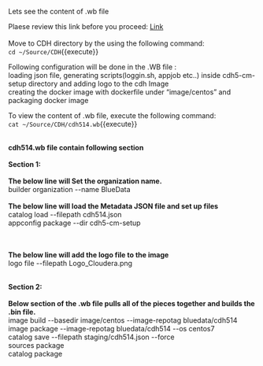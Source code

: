 Lets see the content of .wb file <br>

Plaese review this link before you proceed: [Link](http://docs.bluedata.com/awb34_updating-an-existing-image)<br>
<br>
Move to CDH directory by the using the following command:<br>
`cd ~/Source/CDH`{{execute}}<br>

Following configuration will be done in the .WB file :
<br>loading json file, generating scripts(loggin.sh, appjob etc..) inside cdh5-cm-setup directory and adding logo to the cdh Image
<br>creating the docker image with dockerfile under “image/centos”  and packaging docker image

To view the content of .wb file, execute the following command:<br>
`cat ~/Source/CDH/cdh514.wb`{{execute}}

<br><strong>cdh514.wb file contain following section</strong>
<br>
<br><b>Section 1:</b> <br>
<br><b>The below line will Set the organization name.</b>
<br>builder organization --name BlueData
<br>
<br><b>The below line will load the Metadata JSON file and set up files</b>
<br>catalog load --filepath cdh514.json
<br>appconfig package --dir cdh5-cm-setup

<br>
<br><b>The below line will add the logo file to the image</b>
<br>logo file --filepath Logo_Cloudera.png

<br><b>Section 2:</b> <br>
<br><b>Below section of the .wb file pulls all of the pieces together and builds the .bin file.</b>
<br>image build --basedir image/centos --image-repotag bluedata/cdh514
<br>image package --image-repotag bluedata/cdh514 --os centos7
<br>catalog save --filepath staging/cdh514.json --force
<br>sources package
<br>catalog package


